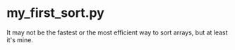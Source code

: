 # my_first_sort.py

It may not be the fastest or the most efficient way to sort arrays, but at least it's mine.
